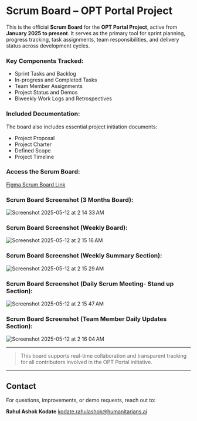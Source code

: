 # Scrum Board – OPT Portal Project

This is the official **Scrum Board** for the **OPT Portal Project**, active from **January 2025 to present**. It serves as the primary tool for sprint planning, progress tracking, task assignments, team responsibilities, and delivery status across development cycles.

### Key Components Tracked:
- Sprint Tasks and Backlog
- In-progress and Completed Tasks
- Team Member Assignments
- Project Status and Demos
- Biweekly Work Logs and Retrospectives

### Included Documentation:
The board also includes essential project initiation documents:
- Project Proposal
- Project Charter
- Defined Scope
- Project Timeline

### Access the Scrum Board:
[Figma Scrum Board Link](https://www.figma.com/board/mxMNKcci5hSlNWAdd406BF/OPT-Portal-and-Kanban-Board-Project?node-id=0-1&p=f&t=bwBJbO2SBQwCcgEK-0)

### Scrum Board Screenshot (3 Months Board):
![Screenshot 2025-05-12 at 2 14 33 AM](https://github.com/user-attachments/assets/53adb621-3294-4c0f-8762-6999ee6d16b6)

### Scrum Board Screenshot (Weekly Board):
![Screenshot 2025-05-12 at 2 15 16 AM](https://github.com/user-attachments/assets/ea191d04-8ab0-4bef-a880-83dad507ae69)

### Scrum Board Screenshot (Weekly Summary Section):
![Screenshot 2025-05-12 at 2 15 29 AM](https://github.com/user-attachments/assets/ad64971f-0bd0-47d5-af98-02e8ec0754d0)

### Scrum Board Screenshot (Daily Scrum Meeting- Stand up Section):
![Screenshot 2025-05-12 at 2 15 47 AM](https://github.com/user-attachments/assets/dc213527-4137-4af9-878c-bb63d4accf30)

### Scrum Board Screenshot (Team Member Daily Updates Section):
![Screenshot 2025-05-12 at 2 16 04 AM](https://github.com/user-attachments/assets/b0ec5eeb-ddb5-4869-9c06-c0c5faaa8f0e)

---

> This board supports real-time collaboration and transparent tracking for all contributors involved in the OPT Portal initiative.

---
## Contact

For questions, improvements, or demo requests, reach out to:

**Rahul Ashok Kodate**
[kodate.rahulashok@humanitarians.ai](mailto:kodate.rahulashok@humanitarians.ai)

